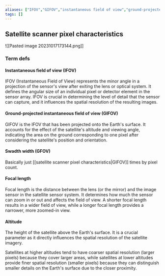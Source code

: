 ```yaml
---
aliases: ["IFOV","GIFOV","instantaneous field of view","ground-projected instantaneous field of view","focal length","sensor altitude","swadth width"]
tags: []
---
```


## Satellite scanner pixel characteristics

![[Pasted image 20231017173144.png]]

### Term defs
#### Instantaneous field of view (IFOV)
IFOV (Instantaneous Field of View) represents the minor angle in a projection of the sensor's view after exiting the lens or optical system. It defines the angular size of an individual pixel or detector element in the sensor array. IFOV is crucial in determining the level of detail that the sensor can capture, and it influences the spatial resolution of the resulting images.

#### Ground-projected instantaneous field of view (GIFOV)

GIFOV is the IFOV that has been projected onto the Earth's surface. It accounts for the effect of the satellite's altitude and viewing angle, indicating the area on the ground corresponding to one pixel after considering the satellite's position and orientation.

#### Swadth width (GFOV)

Basically just [[satellite scanner pixel characteristics|GIFOV]] times by pixel count.

#### Focal length

Focal length is the distance between the lens (or the mirror) and the image sensor in the satellite sensor system. It determines how much the sensor can zoom in or out and affects the field of view. A shorter focal length results in a wider field of view, while a longer focal length provides a narrower, more zoomed-in view.

#### Altitude

The height of the satellite above the Earth's surface. It is a crucial parameter as it directly influences the spatial resolution of the satellite imagery.

Satellites at higher altitudes tend to have coarser spatial resolution (larger pixels) because they cover larger areas, while satellites at lower altitudes provide finer spatial resolution (smaller pixels) because they can distinguish smaller details on the Earth's surface due to the closer proximity.
